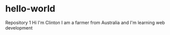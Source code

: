 # hello-world
Repository 1
Hi I'm Clinton
I am a farmer from Australia and I'm learning web development
